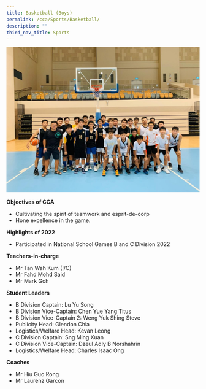 ```yaml
---
title: Basketball (Boys)
permalink: /cca/Sports/Basketball/
description: ""
third_nav_title: Sports
---
```

![](/images/IMG-20200320-WA0017-1-1024x768.jpg)

**Objectives of CCA**

*   Cultivating the spirit of teamwork and esprit-de-corp
*   Hone excellence in the game.

**Highlights of 2022**

*   Participated in National School Games B and C Division 2022


**Teachers-in-charge**
* Mr Tan Wah Kum (I/C)
* Mr Fahd Mohd Said
* Mr Mark Goh  


**Student Leaders**
* B Division Captain: Lu Yu Song
* B Division Vice-Captain:  Chen Yue Yang Titus
* B Division Vice-Captain 2:  Weng Yuk Shing Steve
* Publicity Head:  Glendon Chia 
* Logistics/Welfare Head: Kevan Leong
* C Division Captain: Sng Ming Xuan
* C Division Vice-Captain:  Dzeul Adly B Norshahrin
* Logistics/Welfare Head:  Charles Isaac Ong


**Coaches**
* Mr Hiu Guo Rong
* Mr Laurenz Garcon